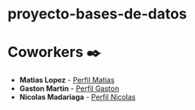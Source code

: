 # proyecto-bases-de-datos

# Coworkers ✒️

* **Matias Lopez** - [Perfil Matias](https://github.com/Mati36)
* **Gaston Martin** - [Perfil Gaston](https://github.com/Gaaston12)
* **Nicolas Madariaga** - [Perfil Nicolas](https://github.com/NicoMadariaga)
